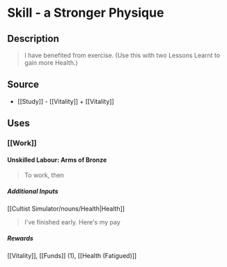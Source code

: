 # Skill - a Stronger Physique

## Description
> I have benefited from exercise.
> (Use this with two Lessons Learnt to gain more Health.)

## Source
- [[Study]] - [[Vitality]] + [[Vitality]]
## Uses

### [[Work]]
#### Unskilled Labour: Arms of Bronze

> To work, then
##### Additional Inputs
[[Cultist Simulator/nouns/Health|Health]]

> I've finished early. Here's my pay
##### Rewards

[[Vitality]], [[Funds]] (1), [[Health (Fatigued)]]